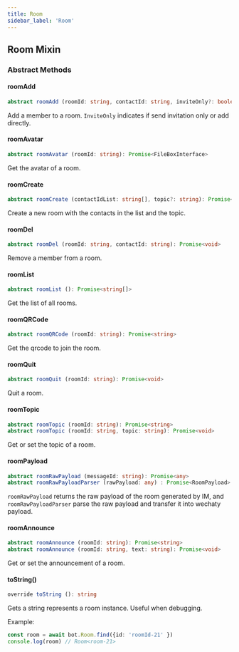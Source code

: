 ```yaml
---
title: Room
sidebar_label: 'Room'
---
```


## Room Mixin

### Abstract Methods

#### roomAdd

```ts
abstract roomAdd (roomId: string, contactId: string, inviteOnly?: boolean): Promise<void>
```

Add a member to a room. ```InviteOnly``` indicates if send invitation only or add directly.

#### roomAvatar

```ts
abstract roomAvatar (roomId: string): Promise<FileBoxInterface>
```

Get the avatar of a room.

#### roomCreate

```ts
abstract roomCreate (contactIdList: string[], topic?: string): Promise<string>
```

Create a new room with the contacts in the list and the topic.

#### roomDel

```ts
abstract roomDel (roomId: string, contactId: string): Promise<void>
```

Remove a member from a room.

#### roomList

```ts
abstract roomList (): Promise<string[]>
```

Get the list of all rooms.

#### roomQRCode

```ts
abstract roomQRCode (roomId: string): Promise<string>
```

Get the qrcode to join the room.

#### roomQuit

```ts
abstract roomQuit (roomId: string): Promise<void>
```

Quit a room.

#### roomTopic

```ts
abstract roomTopic (roomId: string): Promise<string>
abstract roomTopic (roomId: string, topic: string): Promise<void>
```

Get or set the topic of a room.

#### roomPayload

```ts
abstract roomRawPayload (messageId: string): Promise<any>
abstract roomRawPayloadParser (rawPayload: any) : Promise<RoomPayload>
```

```roomRawPayload``` returns the raw payload of the room generated by IM, and ```roomRawPayloadParser``` parse the raw payload and transfer it into wechaty payload.

#### roomAnnounce

```ts
abstract roomAnnounce (roomId: string): Promise<string>
abstract roomAnnounce (roomId: string, text: string): Promise<void>
```

Get or set the announcement of a room.

#### toString()

```ts
override toString (): string
```

Gets a string represents a room instance. Useful when debugging.

Example:

```ts
const room = await bot.Room.find({id: 'roomId-21' })
console.log(room) // Room<room-21>
```
